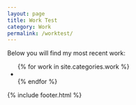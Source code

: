 ```yaml
---
layout: page
title: Work Test
category: Work
permalink: /worktest/
---
```

<main>
    <article>
        <p>Below you will find my most recent work:</p>
        <!-- <h5>Filter</h5> -->
        <ul class="work_list">
            {% for work in site.categories.work %}
                <li class="fade_in" style="background-image: url('{{work.image_sm}}')">
                    <a class="work_image_sm" href="{{site.baseurl}}{{work.url}}">
                    </a>
                </li>
            {% endfor %}
        </ul>
    </article>
    {% include footer.html %}
</main>